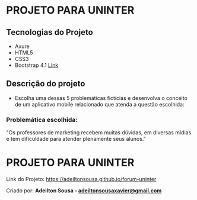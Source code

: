 # PROJETO PARA UNINTER


## Tecnologias do Projeto

- Axure
- HTML5 
- CSS3
- Bootstrap 4.1 [Link](https://getbootstrap.com/)


## Descrição do projeto

- Escolha uma dessas 5 problemáticas fictícias e desenvolva o conceito de um aplicativo mobile relacionado que atenda a questão escolhida:



### Problemática escolhida:

"Os professores de marketing recebem muitas dúvidas, em diversas mídias e tem dificuldade para atender plenamente seus alunos."



# PROJETO PARA UNINTER

Link do Projeto:  https://adeiltonsousa.github.io/forum-uninter


Criado por: <b>Adeilton Sousa - adeiltonsousaxavier@gmail.com</b>